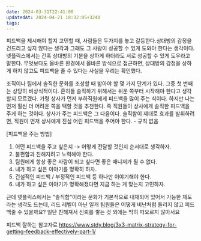 ```yaml
---
date: 2024-03-31T22:41:00
updatedAt: 2024-04-21 18:32:05+3240
tags: 
---
```

피드백을 제시해야 할지 고민할 때, 사람들은 두가지를 놓고 갈등한다.상대방의 감정을 건드리고 싶지 않다는 생각과 그래도 그 사람이 성공할 수 있게 도와야 한다는 생각이다. 넷플릭스에서는 간혹 상대방의 기분을 상하게 하더라도 서로 성공할 수 있게 도우라고 말한다. 무엇보다도 올바른 환경에서 올바른 방식으로 접근하면, 상대방의 감정을 상하게 하지 않고도 피드백을 줄 수 있다는 사실을 우리는 확인했다.

조직이나 팀에서 솔직한 문화를 조성할 때 밟아야 할 몇 가지 단계가 있다. 그중 첫 번째는 상당히 비상식적이다. 흔히들 솔직하기 위해서는 쉬운 쪽부터 시작해야 한다고 생각할지 모르겠다. 가령 상사가 먼저 부하직원에게 피드백을 많이 주는 식이다. 하지만 나는 먼저 훨씬 더 어려운 쪽을 택할 것을 추천한다. 즉 직원들이 상사에게 솔직한 피드백을 주게 하는 것이다. 상사가 주는 피드백은 그 다음이다. 솔직함이 제대로 효과를 발휘하려면, 직원이 먼저 상사에게 진심 어린 피드백을 주어야 한다. - 규칙 없음

[피드백을 주는 방법]
1. 어떤 피드백을 주고 싶은지 -> 어떻게 전달할 것인지 순서대로 생각하자.
2. 불편함과 친해지려고 노력해야 한다.
3. 팀원에게 항상 좋은 사람이 되고 싶다면 좋은 매니저가 될 수 없다.
4. 내가 하고 싶은 이야기를 명확히 하자.
5. 건설적인 피드백 / 부정적인 피드백 등 하나만 이야기해야 한다.
6. 내가 하고 싶은 이야기가 명확해졌다면 지금 하는 게 맞는지 고민하자.


근데 넷플릭스에서는 "솔직함"이라는 문화가 기본적으로 내재되어 있어서 가능한 제도라는 생각도 드는데, 리드 레벨이 아닌 일개 팀원들은 어떻게 비난처럼 들리지 않고 피드백줄 수 있을까요? 일단 친해져서 신뢰를 쌓는 것 외에는 딱히 떠오르지 않아서요


피드백 잘하는 참고자료
https://www.stdy.blog/3x3-matrix-strategy-for-getting-feedback-effectively-part-1/